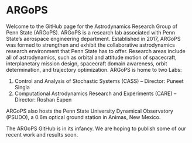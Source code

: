 # ARGoPS
Welcome to the GitHub page for the Astrodynamics Research Group of Penn State (ARGoPS). ARGoPS is a research lab associated with Penn State’s aerospace engineering department. Established in 2017, ARGoPS was formed to strengthen and exhibit the collaborative astrodynamics research environment that Penn State has to offer. Research areas include all of astrodynamics, such as orbital and attitude motion of spacecraft, interplanetary mission design, spacecraft domain awareness, orbit determination, and trajectory optimization. ARGoPS is home to two Labs:
1. Control and Analysis of Stochastic Systems (CASS)
                – Director: Puneet Singla
2. Computational Astrodynamics Research and Experiments (CARE)
                – Director: Roshan Eapen
   
ARGoPS also hosts the Penn State University Dynamical Observatory (PSUDO), a 0.6m optical ground station in Animas, New Mexico.

The ARGoPS GitHub is in its infancy. We are hoping to publish some of our recent work and results soon.

